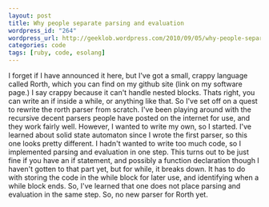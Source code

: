 ```yaml
--- 
layout: post
title: Why people separate parsing and evaluation
wordpress_id: "264"
wordpress_url: http://geeklob.wordpress.com/2010/09/05/why-people-separate-parsing-and-evaluation/
categories: code
tags: [ruby, code, esolang]
---
```

I forget if I have announced it here, but I've got a small, crappy language called Rorth, which you can find on my github site (link on my software page.) I say crappy because it can't handle nested blocks. Thats right, you can write an if inside a while, or anything like that. So I've set off on a quest to rewrite the rorth parser from scratch. I've been playing around with the recursive decent parsers people have posted on the internet for use, and they work fairly well. However, I wanted to write my own, so I started. I've learned about solid state automaton since I wrote the first parser, so this one looks pretty different. I hadn't wanted to write too much code, so I implemented parsing and evaluation in one step. This turns out to be just fine if you have an if statement, and possibly a function declaration though I haven't gotten to that part yet, but for while, it breaks down. It has to do with storing the code in the while block for later use, and identifying when a while block ends. So, I've learned that one does not place parsing and evaluation in the same step. So, no new parser for Rorth yet.
